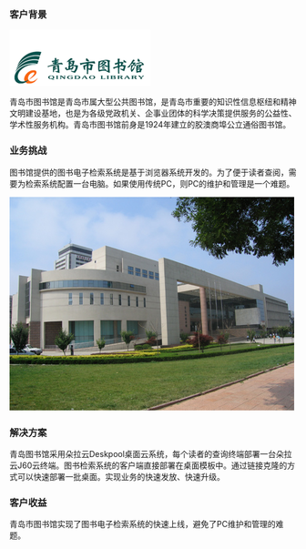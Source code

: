 ### 客户背景

![](./images/qingdaotushuguan_logo.jpg)

青岛市图书馆是青岛市属大型公共图书馆，是青岛市重要的知识性信息枢纽和精神文明建设基地，也是为各级党政机关、企事业团体的科学决策提供服务的公益性、学术性服务机构。青岛市图书馆前身是1924年建立的胶澳商埠公立通俗图书馆。

### 业务挑战

图书馆提供的图书电子检索系统是基于浏览器系统开发的。为了便于读者查阅，需要为检索系统配置一台电脑。如果使用传统PC，则PC的维护和管理是一个难题。

![](./images/qingdaotushuguan_pic02.jpg)

### 解决方案

青岛图书馆采用朵拉云Deskpool桌面云系统，每个读者的查询终端部署一台朵拉云J60云终端。图书检索系统的客户端直接部署在桌面模板中。通过链接克隆的方式可以快速部署一批桌面。实现业务的快速发放、快速升级。

### 客户收益

青岛市图书馆实现了图书电子检索系统的快速上线，避免了PC维护和管理的难题。




